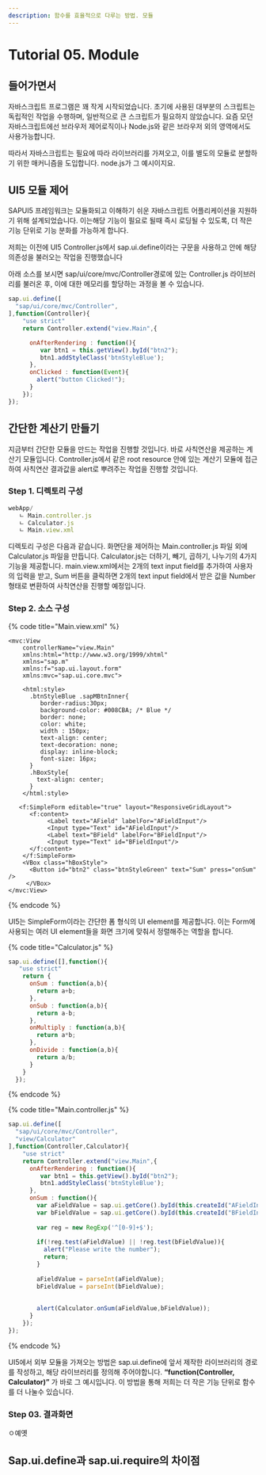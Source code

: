 ```yaml
---
description: 함수를 효율적으로 다루는 방법. 모듈
---
```


# Tutorial 05. Module

## 들어가면서

자바스크립트 프로그램은 꽤 작게 시작되었습니다. 초기에 사용된 대부분의 스크립트는 독립적인 작업을 수행하며, 일반적으로 큰 스크립트가 필요하지 않았습니다. 요즘 모던 자바스크립트에선 브라우저 제어로직이나 Node.js와 같은 브라우저 외의 영역에서도 사용가능합니다.

따라서 자바스크립트는 필요에 따라 라이브러리를 가져오고, 이를 별도의 모듈로 분할하기 위한 매커니즘을 도입합니다. node.js가 그 예시이지요.

## UI5 모듈 제어

SAPUI5 프레임워크는 모듈화되고 이해하기 쉬운 자바스크립트 어플리케이션을 지원하기 위해 설계되었습니다. 이는해당 기능이 필요로 될때 즉시 로딩될 수 있도록, 더 작은 기능 단위로 기능 분화를 가능하게 합니다.

저희는 이전에 UI5 Controller.js에서 sap.ui.define이라는 구문을 사용하고 안에 해당 의존성을 불러오는 작업을 진행했습니다

아래 소스를 보시면 sap/ui/core/mvc/Controller경로에 있는 Controller.js 라이브러리를 불러온 후, 이에 대한 메모리를 할당하는 과정을 볼 수 있습니다.

```javascript
sap.ui.define([
  "sap/ui/core/mvc/Controller",    
],function(Controller){
    "use strict"
    return Controller.extend("view.Main",{

      onAfterRendering : function(){
         var btn1 = this.getView().byId("btn2");
         btn1.addStyleClass('btnStyleBlue');
      },
      onClicked : function(Event){
        alert("button Clicked!");
      }
    });
});

```

## 간단한 계산기 만들기

지금부터 간단한 모듈을 만드는 작업을 진행할 것입니다. 바로 사칙연산을 제공하는 계산기 모듈입니다. Controller.js에서 같은 root resource 안에 있는 계산기 모듈에 접근하여 사칙연산 결과값을 alert로 뿌려주는 작업을 진행할 것입니다.

### Step 1. 디렉토리 구성

```javascript
webApp/
   ㄴ Main.controller.js
   ㄴ Calculator.js
   ㄴ Main.view.xml
```

디렉토리 구성은 다음과 같습니다. 화면단을 제어하는 Main.controller.js 파일 외에 Calculator.js 파일을 만듭니다. Calculator.js는 더하기, 빼기, 곱하기, 나누기의 4가지 기능을 제공합니다. main.view.xml에서는 2개의 text input field를 추가하여 사용자의 입력을 받고, Sum 버튼을 클릭하면 2개의 text input field에서 받은 값을 Number 형태로 변환하여 사칙연산을 진행할 예정입니다.

### Step 2. 소스 구성

{% code title="Main.view.xml" %}
```markup
<mvc:View 
    controllerName="view.Main"
    xmlns:html="http://www.w3.org/1999/xhtml"
    xmlns="sap.m"
    xmlns:f="sap.ui.layout.form"
    xmlns:mvc="sap.ui.core.mvc">
    
    <html:style>
      .btnStyleBlue .sapMBtnInner{
         border-radius:30px;
         background-color: #008CBA; /* Blue */
         border: none;
         color: white;
         width : 150px;
         text-align: center;
         text-decoration: none;
         display: inline-block;
         font-size: 16px;
      }
      .hBoxStyle{
        text-align: center;
      }
    </html:style>
   
   <f:SimpleForm editable="true" layout="ResponsiveGridLayout">
      <f:content>
           <Label text="AField" labelFor="AFieldInput"/>
           <Input type="Text" id="AFieldInput"/>
           <Label text="BField" labelFor="BFieldInput"/>
           <Input type="Text" id="BFieldInput"/>           
      </f:content>
    </f:SimpleForm>
    <VBox class="hBoxStyle">
      <Button id="btn2" class="btnStyleGreen" text="Sum" press="onSum" />
     </VBox>
</mvc:View>
```
{% endcode %}

UI5는 SimpleForm이라는 간단한 폼 형식의 UI element를 제공합니다. 이는 Form에 사용되는 여러 UI element들을 화면 크기에 맞춰서 정렬해주는 역할을 합니다.

{% code title="Calculator.js" %}
```javascript
sap.ui.define([],function(){
   "use strict"
    return {
      onSum : function(a,b){
        return a+b;
      },
      onSub : function(a,b){
        return a-b;
      },
      onMultiply : function(a,b){
        return a*b;
      },
      onDivide : function(a,b){
        return a/b;
      }
    } 
  });
```
{% endcode %}

{% code title="Main.controller.js" %}
```javascript
sap.ui.define([
  "sap/ui/core/mvc/Controller",
  "view/Calculator"    
],function(Controller,Calculator){
    "use strict"
    return Controller.extend("view.Main",{     
      onAfterRendering : function(){
         var btn1 = this.getView().byId("btn2");
         btn1.addStyleClass('btnStyleBlue');
      },
      onSum : function(){
        var aFieldValue = sap.ui.getCore().byId(this.createId("AFieldInput")).getValue();
        var bFieldValue = sap.ui.getCore().byId(this.createId("BFieldInput")).getValue();                        
        
        var reg = new RegExp('^[0-9]+$');
        
        if(!reg.test(aFieldValue) || !reg.test(bFieldValue)){
          alert("Please write the number");
          return;
        }
        
        aFieldValue = parseInt(aFieldValue);
        bFieldValue = parseInt(bFieldValue);
        
        
        alert(Calculator.onSum(aFieldValue,bFieldValue));
      }
    });
});

```
{% endcode %}

UI5에서 외부 모듈을 가져오는 방법은 sap.ui.define에 앞서 제작한 라이브러리의 경로를 작성하고, 해당 라이브러리를 정의해 주어야합니다. **“function\(Controller, Calculator\)”** 가 바로 그 예시입니다.  이 방법을 통해 저희는 더 작은 기능 단위로 함수를 더 나눌수 있습니다.

### Step 03. 결과화면



ㅇ예옛

## Sap.ui.define과 sap.ui.require의 차이점

